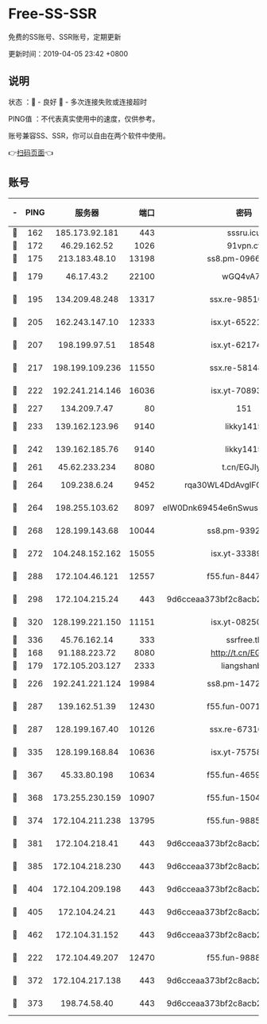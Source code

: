 # Free-SS-SSR

免费的SS账号、SSR账号，定期更新

更新时间：2019-04-05 23:42 +0800

## 说明

状态     ：🙂 - 良好 🙁 - 多次连接失败或连接超时

PING值   ：不代表真实使用中的速度，仅供参考。

账号兼容SS、SSR，你可以自由在两个软件中使用。

👉[扫码页面](https://liesauer.github.io/Free-SS-SSR/)👈

## 账号

|-|PING|服务器|端口|密码|加密方式|区域|
|:----:|:----:|:-----:|-----:|:----:|:----:|:----:|
|🙂|162|185.173.92.181|443|sssru.icu|rc4-md5|RU|
|🙂|172|46.29.162.52|1026|91vpn.cf|rc4-md5|RU|
|🙂|175|213.183.48.10|13198|ss8.pm-09661555|rc4-md5|RU|
|🙂|179|46.17.43.2|22100|wGQ4vA7D|aes-256-gcm|RU|
|🙂|195|134.209.48.248|13317|ssx.re-98510998|aes-256-cfb|US|
|🙂|205|162.243.147.10|12333|isx.yt-65221310|aes-256-cfb|US|
|🙂|207|198.199.97.51|18548|isx.yt-62174494|aes-256-cfb|US|
|🙂|217|198.199.109.236|11550|ssx.re-58148686|aes-256-cfb|US|
|🙂|222|192.241.214.146|16036|isx.yt-70893700|aes-256-cfb|US|
|🙂|227|134.209.7.47|80|151|chacha20|US|
|🙂|233|139.162.123.96|9140|likky1415|aes-256-cfb|JP|
|🙂|242|139.162.185.76|9140|likky1415|aes-256-cfb|DE|
|🙂|261|45.62.233.234|8080|t.cn/EGJIyrl|rc4-md5|CA|
|🙂|264|109.238.6.24|9452|rqa30WL4DdAvgIFG6Fs3znzTa|aes-256-cfb|FR|
|🙂|264|198.255.103.62|8097|eIW0Dnk69454e6nSwuspv9DmS201tQ0D|aes-256-cfb|US|
|🙂|268|128.199.143.68|10044|ss8.pm-93920348|aes-256-cfb|SG|
|🙂|272|104.248.152.162|15055|isx.yt-33389833|aes-256-cfb|SG|
|🙂|288|172.104.46.121|12557|f55.fun-84475038|aes-256-cfb|SG|
|🙂|298|172.104.215.24|443|9d6cceaa373bf2c8acb22e60b6a58be6|aes-256-cfb|US|
|🙂|320|128.199.221.150|11151|isx.yt-08250100|aes-256-cfb|SG|
|🙂|336|45.76.162.14|333|ssrfree.tk|rc4|SG|
|🙂|168|91.188.223.72|8080|http://t.cn/EGJIyrl|rc4-md5|RU|
|🙂|179|172.105.203.127|2333|liangshanbo|chacha20|JP|
|🙂|226|192.241.221.124|19984|ss8.pm-14722221|aes-256-cfb|US|
|🙂|287|139.162.51.39|12430|f55.fun-00710009|aes-256-cfb|SG|
|🙂|287|128.199.167.40|10126|ssx.re-67316869|aes-256-cfb|SG|
|🙂|335|128.199.168.84|10636|isx.yt-75758987|aes-256-cfb|SG|
|🙂|367|45.33.80.198|10634|f55.fun-46596927|aes-256-cfb|US|
|🙂|368|173.255.230.159|10907|f55.fun-15045227|aes-256-cfb|US|
|🙂|374|172.104.211.238|13795|f55.fun-98857408|aes-256-cfb|US|
|🙂|381|172.104.218.41|443|9d6cceaa373bf2c8acb22e60b6a58be6|aes-256-cfb|US|
|🙂|385|172.104.218.230|443|9d6cceaa373bf2c8acb22e60b6a58be6|aes-256-cfb|US|
|🙂|404|172.104.209.198|443|9d6cceaa373bf2c8acb22e60b6a58be6|aes-256-cfb|US|
|🙂|405|172.104.24.21|443|9d6cceaa373bf2c8acb22e60b6a58be6|aes-256-cfb|US|
|🙂|462|172.104.31.152|443|9d6cceaa373bf2c8acb22e60b6a58be6|aes-256-cfb|US|
|🙁|222|172.104.49.207|12470|f55.fun-98888236|aes-256-cfb|SG|
|🙁|372|172.104.217.138|443|9d6cceaa373bf2c8acb22e60b6a58be6|aes-256-cfb|US|
|🙁|373|198.74.58.40|443|9d6cceaa373bf2c8acb22e60b6a58be6|aes-256-cfb|US|
